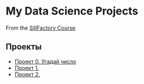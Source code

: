 # My Data Science Projects

From the [SillFactory Course](https://lms.skillfactory.ru/courses/course-v1:SkillFactory+DSPR-2.0+14JULY2021)

## Проекты 

* [Проект 0. Угадай число]()
* [Проект 1.]()
* [Проект 2.]()